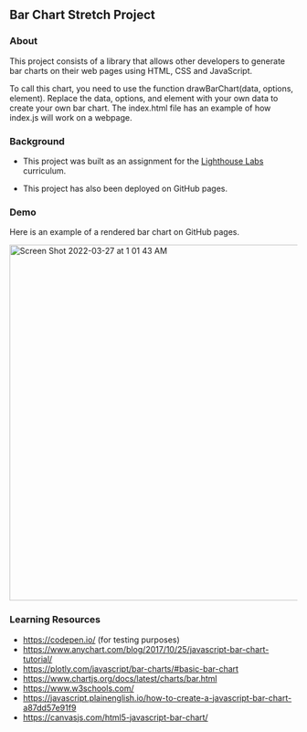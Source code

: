 ## Bar Chart Stretch Project

### About

This project consists of a library that allows other developers to generate bar charts on their web pages using HTML, CSS and JavaScript. 

To call this chart, you need to use the function drawBarChart(data, options, element). Replace the data, options, and element with your own data to create your own bar chart. The index.html file has an example of how index.js will work on a webpage.


### Background

- This project was built as an assignment for the [Lighthouse Labs](https://lighthouselabs.ca/) curriculum.

- This project has also been deployed on GitHub pages.


### Demo

Here is an example of a rendered bar chart on GitHub pages.

<img width="623" alt="Screen Shot 2022-03-27 at 1 01 43 AM" src="https://user-images.githubusercontent.com/60591525/160267495-473071a2-9a4f-47a3-8041-a2e9af25089b.png">


### Learning Resources

- https://codepen.io/ (for testing purposes)
- https://www.anychart.com/blog/2017/10/25/javascript-bar-chart-tutorial/
- https://plotly.com/javascript/bar-charts/#basic-bar-chart
- https://www.chartjs.org/docs/latest/charts/bar.html
- https://www.w3schools.com/
- https://javascript.plainenglish.io/how-to-create-a-javascript-bar-chart-a87dd57e91f9
- https://canvasjs.com/html5-javascript-bar-chart/


